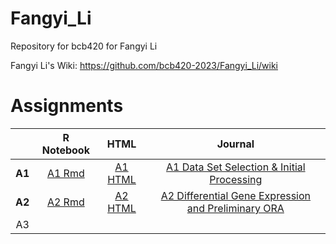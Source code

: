# Fangyi_Li
Repository for bcb420 for Fangyi Li

Fangyi Li's Wiki: https://github.com/bcb420-2023/Fangyi_Li/wiki 

# Assignments

|        | R Notebook | HTML | Journal |   
|:------:|:----------:|:----:|:-------:|
| **A1** | [A1 Rmd](https://github.com/bcb420-2023/Fangyi_Li/blob/main/A1/a1.Rmd) | [A1 HTML](https://github.com/bcb420-2023/Fangyi_Li/blob/main/A1/a1.html) | [A1 Data Set Selection & Initial Processing](https://github.com/bcb420-2023/Fangyi_Li/wiki/A1-Data-Set-Selection-&-Initial-Processing) |  
| **A2** | [A2 Rmd](https://github.com/bcb420-2023/Fangyi_Li/blob/main/A2/A2_FangyiLi.Rmd) | [A2 HTML](https://github.com/bcb420-2023/Fangyi_Li/blob/main/A2/A2_FangyiLi.html) | [A2 Differential Gene Expression and Preliminary ORA](https://github.com/bcb420-2023/Fangyi_Li/wiki/A2-Differential-Gene-Expression-&-Preliminary-ORA) |  
| A3     |            |      |         |   
